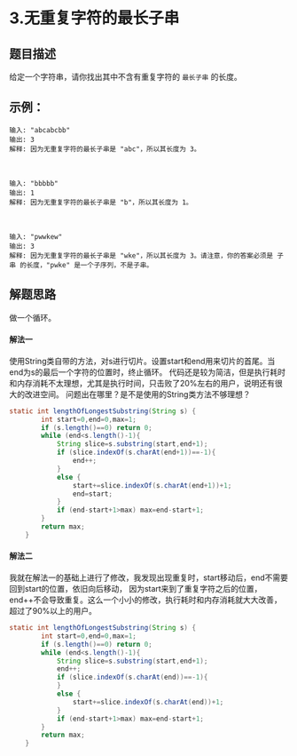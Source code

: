 3.无重复字符的最长子串
===
题目描述
---

给定一个字符串，请你找出其中不含有重复字符的 `最长子串` 的长度。

示例：
---

    输入: "abcabcbb"
    输出: 3 
    解释: 因为无重复字符的最长子串是 "abc"，所以其长度为 3。
<br>

    输入: "bbbbb"
    输出: 1
    解释: 因为无重复字符的最长子串是 "b"，所以其长度为 1。
<br>

    输入: "pwwkew"
    输出: 3
    解释: 因为无重复字符的最长子串是 "wke"，所以其长度为 3。请注意，你的答案必须是 子串 的长度，"pwke" 是一个子序列，不是子串。

解题思路
---
做一个循环。

#### 解法一
使用String类自带的方法，对s进行切片。设置start和end用来切片的首尾。当end为s的最后一个字符的位置时，终止循环。
代码还是较为简洁，但是执行耗时和内存消耗不太理想，尤其是执行时间，只击败了20%左右的用户，说明还有很大的改进空间。
问题出在哪里？是不是使用的String类方法不够理想？
```java
static int lengthOfLongestSubstring(String s) {
        int start=0,end=0,max=1;
        if (s.length()==0) return 0;
        while (end<s.length()-1){
            String slice=s.substring(start,end+1);
            if (slice.indexOf(s.charAt(end+1))==-1){
                end++;
            }
            else {
                start+=slice.indexOf(s.charAt(end+1))+1;
                end=start;
            }
            if (end-start+1>max) max=end-start+1;
        }
        return max;
    }
```
#### 解法二
我就在解法一的基础上进行了修改，我发现出现重复时，start移动后，end不需要回到start的位置，依旧向后移动，
因为start来到了重复字符之后的位置，end++不会导致重复。这么一个小小的修改，执行耗时和内存消耗就大大改善，
超过了90%以上的用户。
```java
static int lengthOfLongestSubstring(String s) {
        int start=0,end=0,max=1;
        if (s.length()==0) return 0;
        while (end<s.length()-1){
            String slice=s.substring(start,end+1);
            end++;
            if (slice.indexOf(s.charAt(end))==-1){
            }
            else {
                start+=slice.indexOf(s.charAt(end))+1;
            }
            if (end-start+1>max) max=end-start+1;
        }
        return max;
    }
```
